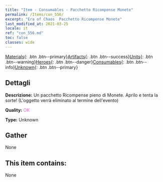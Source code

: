 ```yaml
---
title: "Item - Consumables - Pacchetto Ricompense Monete"
permalink: /Items/con_556/
excerpt: "Era of Chaos  Pacchetto Ricompense Monete"
last_modified_at: 2021-03-25
locale: it
ref: "con_556.md"
toc: false
classes: wide
---
```

 [Materials](/it/Items/){: .btn .btn--primary}[Artifacts](/it/Items/Artifacts/){: .btn .btn--success}[Units](/it/Items/Units/){: .btn .btn--warning}[Heroes](/it/Items/Heroes/){: .btn .btn--danger}[Consumables](/it/Items/Consumables/){: .btn .btn--info}[Unknown](/it/Items/Unknown/){: .btn .btn--primary}

## Dettagli
 **Descrizione:** Un pacchetto Ricompense pieno di Monete. Aprilo e tenta la sorte! (L'oggetto verrà eliminato al termine dell'evento)

 **Quality:** <span style="color: #DA70D6">OK</span>

 **Type:** Unknown

## Gather

  None

## This item contains:

  None


